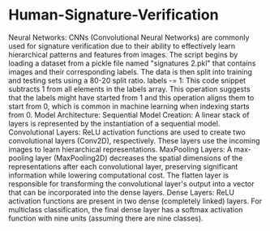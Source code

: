 # Human-Signature-Verification
Neural Networks: CNNs (Convolutional Neural Networks) are commonly used for signature verification due to their ability to effectively learn hierarchical patterns and features from images. The script begins by loading a dataset from a pickle file named "signatures 2.pkl" that contains images and their corresponding labels.
The data is then split into training and testing sets using a 80-20 split ratio. labels -= 1: This code snippet subtracts 1 from all elements in the labels array. This operation suggests that the labels might have started from 1 and this operation aligns them to start from 0, which is common in machine learning when indexing starts from 0.
Model Architecture: Sequential Model Creation: A linear stack of layers is represented by the instantiation of a sequential model.
Convolutional Layers: ReLU activation functions are used to create two convolutional layers (Conv2D), respectively. These layers use the incoming images to learn hierarchical representations.
MaxPooling Layers: A max-pooling layer (MaxPooling2D) decreases the spatial dimensions of the representations after each convolutional layer, preserving significant information while lowering computational cost.
The flatten layer is responsible for transforming the convolutional layer's output into a vector that can be incorporated into the dense layers.
Dense Layers: ReLU activation functions are present in two dense (completely linked) layers. For multiclass classification, the final dense layer has a softmax activation function with nine units (assuming there are nine classes).
